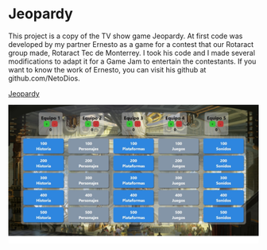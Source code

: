 # Jeopardy

This project is a copy of the TV show game Jeopardy. At first code was developed by my partner Ernesto as a game for a contest that our Rotaract group made, Rotaract Tec de Monterrey. I took his code and I made several modifications to adapt it for a Game Jam to entertain the contestants.
If you want to know the work of Ernesto, you can visit his github at github.com/NetoDios.

[Jeopardy](https://ricarloz.github.io/Jeopardy/)

![Page screenshot](/ss.jpeg)
